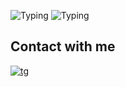 ![Typing](https://readme-typing-svg.herokuapp.com/?color=%2336BCF7&lines=%F0%9F%91%8B+Hi+there!+I%27m+Dmitrii!+%20%F0%9F%99%8F)
![Typing](https://readme-typing-svg.herokuapp.com/?color=%f7e42CF3&lines=%F0%9F%8C%8D+I+live+in+Kazakhstan+%20%F0%9F%8F%A0)
## Contact with me
[![tg](https://img.shields.io/badge/@fadeev_dv-2CA5E0?style=for-the-badge&logo=telegram&logoColor=white)](https://t.me/fadeev_dv)